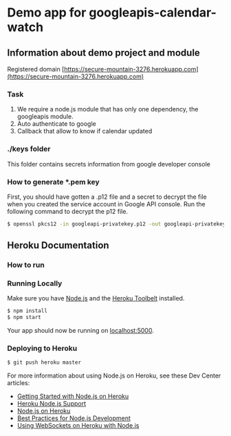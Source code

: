 # Demo app for googleapis-calendar-watch
## Information about demo project and module
Registered domain [https://secure-mountain-3276.herokuapp.com](https://secure-mountain-3276.herokuapp.com)

### Task
1. We require a node.js module that has only one dependency, the googleapis module.
2. Auto authenticate to google
3. Callback that allow to know if calendar updated

### ./keys folder

This folder contains secrets information from google developer console

### How to generate *.pem key

First, you should have gotten a .p12 file and a secret to decrypt
the file when you created the service account in Google API console.
Run the following command to decrypt the p12 file.

```sh
$ openssl pkcs12 -in googleapi-privatekey.p12 -out googleapi-privatekey.pem -nocerts -nodes
```
## Heroku Documentation

### How to run
### Running Locally

Make sure you have [Node.js](http://nodejs.org/) and the [Heroku Toolbelt](https://toolbelt.heroku.com/) installed.

```sh
$ npm install
$ npm start
```

Your app should now be running on [localhost:5000](http://localhost:5000/).

### Deploying to Heroku

```sh
$ git push heroku master
```

For more information about using Node.js on Heroku, see these Dev Center articles:

- [Getting Started with Node.js on Heroku](https://devcenter.heroku.com/articles/getting-started-with-nodejs)
- [Heroku Node.js Support](https://devcenter.heroku.com/articles/nodejs-support)
- [Node.js on Heroku](https://devcenter.heroku.com/categories/nodejs)
- [Best Practices for Node.js Development](https://devcenter.heroku.com/articles/node-best-practices)
- [Using WebSockets on Heroku with Node.js](https://devcenter.heroku.com/articles/node-websockets)
